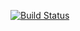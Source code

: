 [![Build Status](https://travis-ci.org/longphu-thesis/longphu-app.svg?branch=master)](https://travis-ci.org/longphu-thesis/longphu-app)
